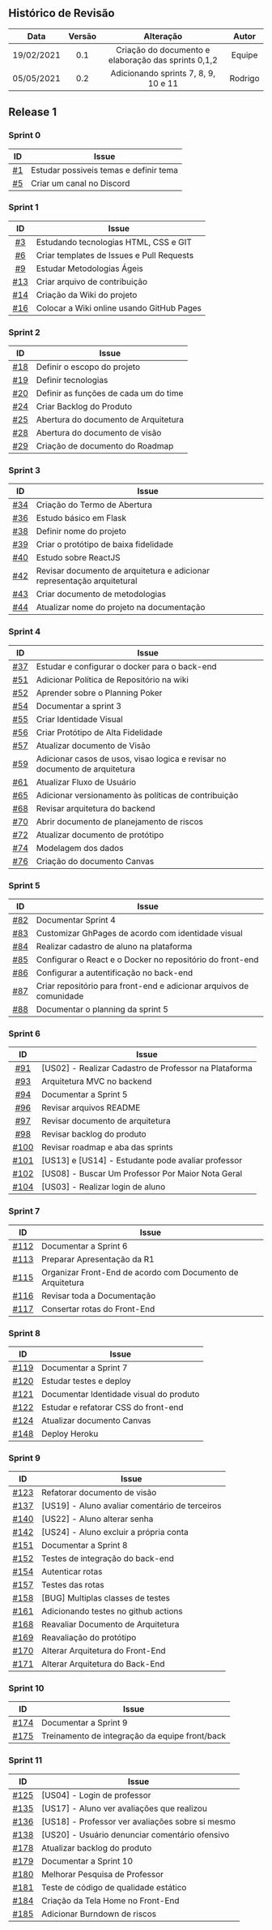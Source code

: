 ## Histórico de Revisão

|Data|Versão|Alteração|Autor|
|:-:|:-:|:-:|:-:|
| 19/02/2021 |   0.1  | Criação do documento e elaboração das sprints 0,1,2 | Equipe|
| 05/05/2021 |   0.2  | Adicionando sprints 7, 8, 9, 10 e 11 | Rodrigo|

## Release 1

### Sprint 0
| ID | Issue |
|:--:| ------- |
| [#1](https://github.com/fga-eps-mds/2020.2-Anunbis/issues/1) | Estudar possiveis temas e definir tema
| [#5](https://github.com/fga-eps-mds/2020.2-Anunbis/issues/5) | Criar um canal no Discord

### Sprint 1
 ID | Issue |
|:--:| ------- | 
| [#3](https://github.com/fga-eps-mds/2020.2-Anunbis/issues/3) | Estudando tecnologias HTML, CSS e GIT
| [#6](https://github.com/fga-eps-mds/2020.2-Anunbis/issues/6) | Criar templates de Issues e Pull Requests
| [#9](https://github.com/fga-eps-mds/2020.2-Anunbis/issues/9) | Estudar Metodologias Ágeis
| [#13](https://github.com/fga-eps-mds/2020.2-Anunbis/issues/13) | Criar arquivo de contribuição
| [#14](https://github.com/fga-eps-mds/2020.2-Anunbis/issues/14) | Criação da Wiki do projeto
| [#16](https://github.com/fga-eps-mds/2020.2-Anunbis/issues/16) | Colocar a Wiki online usando GitHub Pages

### Sprint 2
| ID | Issue |
|:--:| ------- |
| [#18](https://github.com/fga-eps-mds/2020.2-Anunbis/issues/18) | Definir o escopo do projeto
| [#19](https://github.com/fga-eps-mds/2020.2-Anunbis/issues/19) | Definir tecnologias
| [#20](https://github.com/fga-eps-mds/2020.2-Anunbis/issues/20) | Definir as funções de cada um do time
| [#24](https://github.com/fga-eps-mds/2020.2-Anunbis/issues/24) | Criar Backlog do Produto 
| [#25](https://github.com/fga-eps-mds/2020.2-Anunbis/issues/25) | Abertura do documento de Arquitetura
| [#28](https://github.com/fga-eps-mds/2020.2-Anunbis/issues/28) | Abertura do documento de visão
| [#29](https://github.com/fga-eps-mds/2020.2-Anunbis/issues/29) | Criação de documento do Roadmap 

### Sprint 3
| ID | Issue |
|:--:| ------- |
| [#34](https://github.com/fga-eps-mds/2020.2-Anunbis/issues/34) | Criação do Termo de Abertura
| [#36](https://github.com/fga-eps-mds/2020.2-Anunbis/issues/36) | Estudo básico em Flask
| [#38](https://github.com/fga-eps-mds/2020.2-Anunbis/issues/38) | Definir nome do projeto
| [#39](https://github.com/fga-eps-mds/2020.2-Anunbis/issues/39) | Criar o protótipo de baixa fidelidade
| [#40](https://github.com/fga-eps-mds/2020.2-Anunbis/issues/40) | Estudo sobre ReactJS
| [#42](https://github.com/fga-eps-mds/2020.2-Anunbis/issues/42) | Revisar documento de arquitetura e adicionar representação arquitetural
| [#43](https://github.com/fga-eps-mds/2020.2-Anunbis/issues/43) | Criar documento de metodologias
| [#44](https://github.com/fga-eps-mds/2020.2-Anunbis/issues/44) | Atualizar nome do projeto na documentação

### Sprint 4
| ID | Issue |
|:--:| ------- |
| [#37](https://github.com/fga-eps-mds/2020.2-Anunbis/issues/37) | Estudar e configurar o docker para o back-end
| [#51](https://github.com/fga-eps-mds/2020.2-Anunbis/issues/51) | Adicionar Política de Repositório na wiki
| [#52](https://github.com/fga-eps-mds/2020.2-Anunbis/issues/52) | Aprender sobre o Planning Poker
| [#54](https://github.com/fga-eps-mds/2020.2-Anunbis/issues/54) | Documentar a sprint 3
| [#55](https://github.com/fga-eps-mds/2020.2-Anunbis/issues/55) | Criar Identidade Visual
| [#56](https://github.com/fga-eps-mds/2020.2-Anunbis/issues/56) | Criar Protótipo de Alta Fidelidade
| [#57](https://github.com/fga-eps-mds/2020.2-Anunbis/issues/57) | Atualizar documento de Visão
| [#59](https://github.com/fga-eps-mds/2020.2-Anunbis/issues/59) | Adicionar casos de usos, visao logica e revisar no documento de arquitetura
| [#61](https://github.com/fga-eps-mds/2020.2-Anunbis/issues/61) | Atualizar Fluxo de Usuário
| [#65](https://github.com/fga-eps-mds/2020.2-Anunbis/issues/65) | Adicionar versionamento às políticas de contribuição
| [#68](https://github.com/fga-eps-mds/2020.2-Anunbis/issues/68) | Revisar arquitetura do backend
| [#70](https://github.com/fga-eps-mds/2020.2-Anunbis/issues/70) | Abrir documento de planejamento de riscos
| [#72](https://github.com/fga-eps-mds/2020.2-Anunbis/issues/72) | Atualizar documento de protótipo
| [#74](https://github.com/fga-eps-mds/2020.2-Anunbis/issues/74) | Modelagem dos dados
| [#76](https://github.com/fga-eps-mds/2020.2-Anunbis/issues/76) | Criação do documento Canvas

### Sprint 5
| ID | Issue |
|:--:| ------- |
| [#82](https://github.com/fga-eps-mds/2020.2-Anunbis/issues/82) | Documentar Sprint 4
| [#83](https://github.com/fga-eps-mds/2020.2-Anunbis/issues/83) | Customizar GhPages de acordo com identidade visual
| [#84](https://github.com/fga-eps-mds/2020.2-Anunbis/issues/84) | Realizar cadastro de aluno na plataforma
| [#85](https://github.com/fga-eps-mds/2020.2-Anunbis/issues/85) | Configurar o React e o Docker no repositório do front-end
| [#86](https://github.com/fga-eps-mds/2020.2-Anunbis/issues/86) | Configurar a autentificação no back-end
| [#87](https://github.com/fga-eps-mds/2020.2-Anunbis/issues/87) | Criar repositório para front-end e adicionar arquivos de comunidade
| [#88](https://github.com/fga-eps-mds/2020.2-Anunbis/issues/88) | Documentar o planning da sprint 5

### Sprint 6
| ID | Issue |
|:--:| ------- | 
| [#91](https://github.com/fga-eps-mds/2020.2-Anunbis/issues/91) | [US02] - Realizar Cadastro de Professor na Plataforma |
| [#93](https://github.com/fga-eps-mds/2020.2-Anunbis/issues/93) | Arquitetura MVC no backend | 
| [#94](https://github.com/fga-eps-mds/2020.2-Anunbis/issues/94) | Documentar a Sprint 5 | 
| [#96](https://github.com/fga-eps-mds/2020.2-Anunbis/issues/96) | Revisar arquivos README | 
| [#97](https://github.com/fga-eps-mds/2020.2-Anunbis/issues/97) | Revisar documento de arquitetura |
| [#98](https://github.com/fga-eps-mds/2020.2-Anunbis/issues/98) | Revisar backlog do produto | 
| [#100](https://github.com/fga-eps-mds/2020.2-Anunbis/issues/100) | Revisar roadmap e aba das sprints |
| [#101](https://github.com/fga-eps-mds/2020.2-Anunbis/issues/101) | [US13] e [US14] - Estudante pode avaliar professor | 
| [#102](https://github.com/fga-eps-mds/2020.2-Anunbis/issues/102) | [US08] - Buscar Um Professor Por Maior Nota Geral | 
| [#104](https://github.com/fga-eps-mds/2020.2-Anunbis/issues/104) | [US03] - Realizar login de aluno | 

### Sprint 7
| ID | Issue | 
|:--:| ------- |
| [#112](https://github.com/fga-eps-mds/2020.2-Anunbis/issues/112) | Documentar a Sprint 6 |
| [#113](https://github.com/fga-eps-mds/2020.2-Anunbis/issues/113) | Preparar Apresentação da R1 |
| [#115](https://github.com/fga-eps-mds/2020.2-Anunbis/issues/115) | Organizar Front-End de acordo com Documento de Arquitetura |
| [#116](https://github.com/fga-eps-mds/2020.2-Anunbis/issues/116) | Revisar toda a Documentação | 
| [#117](https://github.com/fga-eps-mds/2020.2-Anunbis/issues/117) | Consertar rotas do Front-End | 


### Sprint 8
| ID | Issue |
|:--:| ------- |
| [#119](https://github.com/fga-eps-mds/2020.2-Anunbis/issues/119) | Documentar a Sprint 7 | 
| [#120](https://github.com/fga-eps-mds/2020.2-Anunbis/issues/120) | Estudar testes e deploy | 
| [#121](https://github.com/fga-eps-mds/2020.2-Anunbis/issues/121) | Documentar Identidade visual do produto | 
| [#122](https://github.com/fga-eps-mds/2020.2-Anunbis/issues/122) | Estudar e refatorar CSS do front-end | 
| [#124](https://github.com/fga-eps-mds/2020.2-Anunbis/issues/124) | Atualizar documento Canvas | 
| [#148](https://github.com/fga-eps-mds/2020.2-Anunbis/issues/148) | Deploy Heroku | 
 
### Sprint 9
| ID | Issue |
|:--:| ------- |
| [#123](https://github.com/fga-eps-mds/2020.2-Anunbis/issues/123) | Refatorar documento de visão | 
| [#137](https://github.com/fga-eps-mds/2020.2-Anunbis/issues/137) | [US19] - Aluno avaliar comentário de terceiros |
| [#140](https://github.com/fga-eps-mds/2020.2-Anunbis/issues/140) | [US22] - Aluno alterar senha | 
| [#142](https://github.com/fga-eps-mds/2020.2-Anunbis/issues/142) | [US24] - Aluno excluir a própria conta |
| [#151](https://github.com/fga-eps-mds/2020.2-Anunbis/issues/151) | Documentar a Sprint 8 | 
| [#152](https://github.com/fga-eps-mds/2020.2-Anunbis/issues/152) | Testes de integração do back-end |
| [#154](https://github.com/fga-eps-mds/2020.2-Anunbis/issues/154) | Autenticar rotas | 
| [#157](https://github.com/fga-eps-mds/2020.2-Anunbis/issues/157) | Testes das rotas | 
| [#158](https://github.com/fga-eps-mds/2020.2-Anunbis/issues/158) | [BUG] Multiplas classes de testes |
| [#161](https://github.com/fga-eps-mds/2020.2-Anunbis/issues/161) | Adicionando testes no github actions |
| [#168](https://github.com/fga-eps-mds/2020.2-Anunbis/issues/168) | Reavaliar Documento de Arquitetura |
| [#169](https://github.com/fga-eps-mds/2020.2-Anunbis/issues/169) | Reavaliação do protótipo | 
| [#170](https://github.com/fga-eps-mds/2020.2-Anunbis/issues/170) | Alterar Arquitetura do Front-End |
| [#171](https://github.com/fga-eps-mds/2020.2-Anunbis/issues/171) | Alterar Arquitetura do Back-End |

### Sprint 10
| ID | Issue |
|:--:| ------- |
| [#174](https://github.com/fga-eps-mds/2020.2-Anunbis/issues/174) | Documentar a Sprint 9 | 
| [#175](https://github.com/fga-eps-mds/2020.2-Anunbis/issues/175) | Treinamento de integração da equipe front/back |

### Sprint 11
| ID | Issue |
|:--:| ------- |
| [#125](https://github.com/fga-eps-mds/2020.2-Anunbis/issues/125) | [US04] - Login de professor  | 
| [#135](https://github.com/fga-eps-mds/2020.2-Anunbis/issues/135) | [US17] - Aluno ver avaliações que realizou  |
| [#136](https://github.com/fga-eps-mds/2020.2-Anunbis/issues/136) | [US18] - Professor ver avaliações sobre si mesmo |
| [#138](https://github.com/fga-eps-mds/2020.2-Anunbis/issues/138) | [US20] - Usuário denunciar comentário ofensivo  | 
| [#178](https://github.com/fga-eps-mds/2020.2-Anunbis/issues/178) | Atualizar backlog do produto  | 
| [#179](https://github.com/fga-eps-mds/2020.2-Anunbis/issues/179) | Documentar a Sprint 10 | 
| [#180](https://github.com/fga-eps-mds/2020.2-Anunbis/issues/180) | Melhorar Pesquisa de Professor  | 
| [#181](https://github.com/fga-eps-mds/2020.2-Anunbis/issues/181) | Teste de código de qualidade estático  | 
| [#184](https://github.com/fga-eps-mds/2020.2-Anunbis/issues/184) | Criação da Tela Home no Front-End  | 
| [#185](https://github.com/fga-eps-mds/2020.2-Anunbis/issues/185) | Adicionar Burndown de riscos  |


